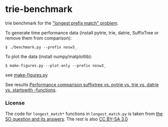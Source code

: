 trie-benchmark
==============

trie benchmark for the ["longest prefix match" problem](http://stackoverflow.com/questions/5434813/longest-prefix-matches-for-urls).

To generate time performance data (install pytrie, trie, datrie,
SuffixTree or remove them from comparison):

    $ ./benchmark.py --prefix nosw3_

To plot the data (install numpy/matplotlib):

    $ make-figures.py --plot-only --prefix nosw3_

see [make-figures.py](https://gist.github.com/235404)

See results [Performance comparison suffixtree vs. pytrie vs. trie vs. datrie vs. startswith -functions](http://stackoverflow.com/a/5479374/).

<!-- To edit enable orgtbl-mode

#title: rss memory for len(hosts)=1000000
| function    | memory, | ratio |
|             |     GiB |       |
|-------------+---------+-------|
| suffix_tree |   0.853 |   1.0 |
| pytrie      |   3.383 |   4.0 |
| trie        |   3.803 |   4.5 |
| datrie      |   0.194 |   0.2 |
| startswith  |   0.069 |   0.1 |
#+TBLFM: $3=$2/@3$2;%.1f

Type C-c C-c on TBLFM line to update `ratio` column
-->

### License

The code for `longest_match*` functions in `longest_match.py` is taken
from [the SO question and its
answers](http://stackoverflow.com/q/5434813/).  The rest is also [CC
BY-SA 3.0](http://creativecommons.org/licenses/by-sa/3.0/)